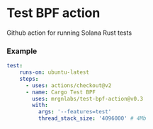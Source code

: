 # Test BPF action
Github action for running Solana Rust tests

### Example
```yaml
test:
    runs-on: ubuntu-latest
    steps:
      - uses: actions/checkout@v2
      - name: Cargo Test BPF
        uses: mrgnlabs/test-bpf-action@v0.3
        with:
          args: '--features=test'
          thread_stack_size: '4096000' # 4Mb
```
